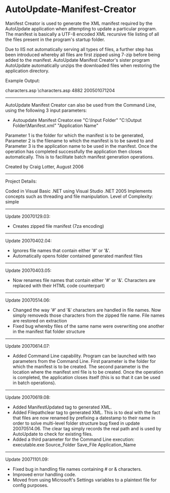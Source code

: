 AutoUpdate-Manifest-Creator
===========================

Manifest Creator is used to generate the XML manifest required by the AutoUpdate application when attempting to update a particular program. The manifest is basically a UTF-8 encoded XML recursive file listing of all the files present in the program's startup folder.

Due to IIS not automatically serving all types of files, a further step has been introduced whereby all files are first zipped using 7-zip before being added to the manifest. AutoUpdate Manifest Creator's sister program AutoUpdate automatically unzips the downloaded files when restoring the application directory.

Example Output:
<?xml version="1.0" encoding="UTF-8"?>
<application name="Anime_Collection_Info">
	<file>
		<filename>characters.asp</filename>
		<filepath>\characters.asp</filepath>
		<filesize>4882</filesize>
		<filelastmodified>200501071204</filelastmodified>
	</file>
</application>

------

AutoUpdate Manifest Creator can also be used from the Command Line, using the following 3 input parameters:

 - Autoupdate Manifest Creator.exe "C:\Input Folder" "C:\Output Folder\Manifest.xml" "Application Name"

Parameter 1 is the folder for which the manifest is to be generated, Parameter 2 is the filename to which the manifest is to be saved to and Parameter 3 is the application name to be used in the manifest. Once the operation has completed successfully the application then closes automatically. This is to facilitate batch manifest generation operations.

Created by Craig Lotter, August 2006

*********************************

Project Details:

Coded in Visual Basic .NET using Visual Studio .NET 2005
Implements concepts such as threading and file manipulation.
Level of Complexity: simple

*********************************

Update 20070129.03:

- Creates zipped file manifest (7za encoding)

*********************************

Update 20070402.04:

- Ignores file names that contain either '#' or '&'. 
- Automatically opens folder contained generated manifest files

*********************************

Update 20070403.05:

- Now renames file names that contain either '#' or '&'. Characters are replaced with their HTML code counterpart) 

*********************************

Update 20070514.06:

- Changed the way '#' and '&' characters are handled in file names. Now simply removeds those characters from the zipped file name. File names are restored on extraction
- Fixed bug whereby files of the same name were overwriting one another in the manifest flat folder structure

*********************************

Update 20070614.07:

- Added Command Line capability. Program can be launched with two parameters from the Command Line. First parameter is the folder for which the manifest is to be created. The second parameter is the location where the manifest xml file is to be created. Once the operation is completed, the application closes itself (this is so that it can be used in batch operations).

*********************************

Update 20070619.08:

- Added ManifestUpdated tag to generated XML.
- Added Filepathclear tag to generated XML. This is to deal with the fact that files are now renamed by prefixing a datestamp to their name in order to solve multi-level folder structure bug fixed in update 20070514.06. The clear tag simply records the real path and is used by AutoUpdate to check for existing files.
- Added a third parameter for the Command Line execution: executable.exe Source_Folder Save_File Application_Name

*********************************

Update 20071101.09:

- Fixed bug in handling file names containing # or & characters.
- Improved error handling code.
- Moved from using Microsoft's Settings variables to a plaintext file for config purposes.
